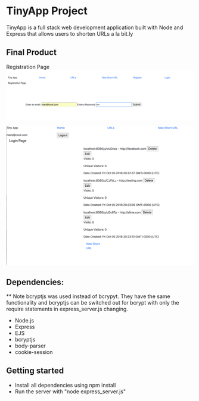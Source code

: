 # TinyApp Project

TinyApp is a full stack web development application built with Node and Express that allows users to shorten URLs a la bit.ly

## Final Product
Registration Page
!["Screenshot of Registration"](https://github.com/mckittrickmark/tinyApp/blob/master/pictures/Screen%20Shot%202018-10-05%20at%204.27.27%20PM.png)

!["Screenshot of URL List"](https://github.com/mckittrickmark/tinyApp/blob/master/pictures/Screen%20Shot%202018-10-05%20at%204.29.36%20PM.png)



## Dependencies:
** Note bcryptjs was used instead of bcrypyt. They have the same functionality and bcryptjs can be switched out for bcrypt with only the require statements in express_server.js changing.

- Node.js
- Express
- EJS
- bcryptjs
- body-parser
- cookie-session

## Getting started

- Install all dependencies using npm install
- Run the server with  "node express_server.js"